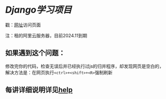# *Django学习项目*

戳：[网址](https://app6534.acapp.acwing.com.cn/)访问页面

注：租的阿里云服务器，目前2024.11到期

## 如果遇到这个问题：
修改完你的代码，检查无误后并已经执行过js的归并程序，却发现网页是空白的，解决方法是：在网页执行`<ctrl>+<shift>+<R>`强制刷新

## 每讲详细说明详见[help](https://git.acwing.com/glk/django_lesson/-/tree/master/help)
